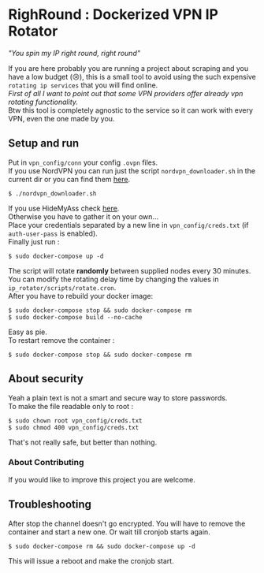 # RighRound : Dockerized VPN IP Rotator

*"You spin my IP right round, right round"*  
  
If you are here probably you are running a project about scraping and you have a low budget (:cry:), this is a small tool to avoid using the such expensive `rotating ip services` that you will find online.  
*First of all I want to point out that some VPN providers offer already vpn rotating functionality.*  
Btw this tool is completely agnostic to the service so it can work with every VPN, even the one made by you.  

## Setup and run
Put in `vpn_config/conn` your config `.ovpn` files.  
If you use NordVPN you can run just the script `nordvpn_downloader.sh` in the current dir or you can find them [here](https://nordvpn.com/ovpn/).  
```
$ ./nordvpn_downloader.sh
```
If you use HideMyAss check [here](https://vpn.hidemyass.com/vpn-config/OpenVPN-2.4/).  
Otherwise you have to gather it on your own...  
Place your credentials separated by a new line in `vpn_config/creds.txt` (if `auth-user-pass` is enabled).  
Finally just run :
```
$ sudo docker-compose up -d
```
The script will rotate **randomly** between supplied nodes every 30 minutes.  
You can modify the rotating delay time by changing the values in `ip_rotator/scripts/rotate.cron`.  
After you have to rebuild your docker image:
```
$ sudo docker-compose stop && sudo docker-compose rm 
$ sudo docker-compose build --no-cache
```
Easy as pie.  
To restart remove the container :
```
$ sudo docker-compose stop && sudo docker-compose rm
```

## About security
Yeah a plain text is not a smart and secure way to store passwords.  
To make the file readable only to root :
```
$ sudo chown root vpn_config/creds.txt
$ sudo chmod 400 vpn_config/creds.txt
```
That's not really safe, but better than nothing.

### About Contributing
If you would like to improve this project you are welcome.

## Troubleshooting
After stop the channel doesn't go encrypted. You will have to remove the container and start a new one. Or wait till cronjob starts again.  
```
$ sudo docker-compose rm && sudo docker-compose up -d
```
This will issue a reboot and make the cronjob start.